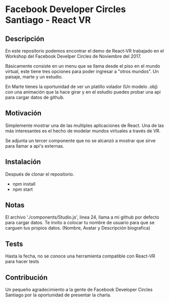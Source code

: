 # Facebook Developer Circles Santiago - React VR

## Descripción

En este repositorio podemos encontrar el demo de React-VR trabajado en el Workshop del Facebook Develper Circles de Noviembre del 2017.

Básicamente consiste en un menu que se llama desde el piso en el mundo virtual, este tiene tres opciones para poder ingresar a "otros mundos". Un paisaje, marte y un estudio.

En Marte tienes la oportunidad de ver un platillo volador (Un modelo .obj) con una animación que la hace girar y en el estudio puedes probar una api para cargar datos de github.

## Motivación

Simplemente mostrar una de las multiples aplicaciones de React. Una de las más interesantes es el hecho de modelar mundos virtuales a través de VR.

Se adjunta un tercer componente que no se alcanzó a mostrar que sirve para llamar a api's externas.

## Instalación

Después de clonar el repositorio.

- npm install
- npm start

## Notas
El archivo './components/Studio.js', linea 24, llama a mi github por defecto para cargar datos. Te invito a colocar tu nombre de usuario para que se carguen tus propios datos. (Nombre, Avatar y Descripción biografica)

## Tests

Hasta la fecha, no se conoce una herramienta compatible con React-VR para hacer tests

## Contribución

Un pequeño agradecimiento a la gente de Facebook Developer Circles Santiago por la oportunidad de presentar la charla.